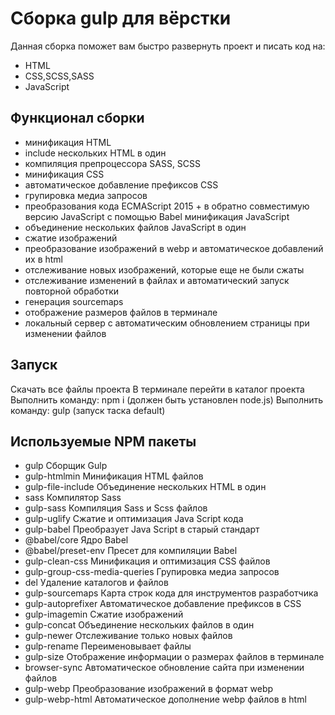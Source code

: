 # Сборка gulp для вёрстки

Данная сборка поможет вам быстро развернуть проект и писать код на:

- HTML
- CSS,SCSS,SASS
- JavaScript

## Функционал сборки

- минификация HTML
- include нескольких HTML в один
- компиляция препроцессора SASS, SCSS
- минификация CSS
- автоматическое добавление префиксов CSS
- групировка медиа запросов
- преобразования кода ECMAScript 2015 + в обратно совместимую версию JavaScript с помощью Babel
минификация JavaScript
- объединение нескольких файлов JavaScript в один
- сжатие изображений
- преобразование изображений в webp и автоматическое добавлений их в html 
- отслеживание новых изображений, которые еще не были сжаты
- отслеживание изменений в файлах и автоматический запуск повторной обработки
- генерация sourcemaps
- отображение размеров файлов в терминале
- локальный сервер с автоматическим обновлением страницы при изменении файлов

## Запуск

Скачать все файлы проекта
В терминале перейти в каталог проекта
Выполнить команду: npm i (должен быть установлен node.js)
Выполнить команду: gulp (запуск таска default)

## Используемые NPM пакеты

- gulp Сборщик Gulp
- gulp-htmlmin Минификация HTML файлов
- gulp-file-include Объединение нескольких HTML в один
- sass Компилятор Sass
- gulp-sass Компиляция Sass и Scss файлов
- gulp-uglify Сжатие и оптимизация Java Script кода
- gulp-babel Преобразует Java Script в старый стандарт
- @babel/core Ядро Babel
- @babel/preset-env Пресет для компиляции Babel
- gulp-clean-css Минификация и оптимизация CSS файлов
- gulp-group-css-media-queries Групировка медиа запросов
- del Удаление каталогов и файлов
- gulp-sourcemaps Карта строк кода для инструментов разработчика
- gulp-autoprefixer Автоматическое добавление префиксов в CSS
- gulp-imagemin Сжатие изображений
- gulp-concat Объединение нескольких файлов в один
- gulp-newer Отслеживание только новых файлов
- gulp-rename Переименовывает файлы
- gulp-size Отображение информации о размерах файлов в терминале
- browser-sync Автоматическое обновление сайта при изменении файлов
- gulp-webp Преобразование изображений в формат webp
- gulp-webp-html Автоматическое дополнение webp файлов в html